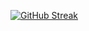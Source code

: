 [![GitHub Streak](https://github-readme-streak-stats.herokuapp.com?user=osci-the-orca&theme=horizon)](https://git.io/streak-stats) 
